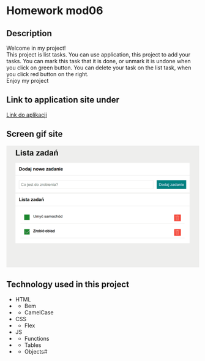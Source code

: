 # Homework mod06

## Description

Welcome in my project!</br>
This project is list tasks. You can use application, this project to add your tasks. You can mark this task that it is done, or unmark it is undone when you click on green button. You can delete your task on the list task, when you click red button on the right.</br>
Enjoy my project

## Link to application site under

[Link do aplikacji](https://lukaswebdeveloper.github.io/mod07_homework_tasksList/)

## Screen gif site

![GifSite](img/siteTasksList.gif)

## Technology used in this project
- HTML
- - Bem 
- - CamelCase
- CSS
- - Flex
- JS
- - Functions
- - Tables
- - Objects#